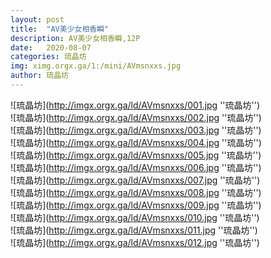 ```yaml
---
layout: post
title:  "AV美少女相香瞬"
description: AV美少女相香瞬,12P
date:   2020-08-07
categories: 琉晶坊
img: ximg.orgx.ga/1:/mini/AVmsnxxs.jpg
author: 琉晶坊
---
```


![琉晶坊](http://imgx.orgx.ga/ld/AVmsnxxs/001.jpg ''琉晶坊'') <br>
![琉晶坊](http://imgx.orgx.ga/ld/AVmsnxxs/002.jpg ''琉晶坊'') <br>
![琉晶坊](http://imgx.orgx.ga/ld/AVmsnxxs/003.jpg ''琉晶坊'') <br>
![琉晶坊](http://imgx.orgx.ga/ld/AVmsnxxs/004.jpg ''琉晶坊'') <br>
![琉晶坊](http://imgx.orgx.ga/ld/AVmsnxxs/005.jpg ''琉晶坊'') <br>
![琉晶坊](http://imgx.orgx.ga/ld/AVmsnxxs/006.jpg ''琉晶坊'') <br>
![琉晶坊](http://imgx.orgx.ga/ld/AVmsnxxs/007.jpg ''琉晶坊'') <br>
![琉晶坊](http://imgx.orgx.ga/ld/AVmsnxxs/008.jpg ''琉晶坊'') <br>
![琉晶坊](http://imgx.orgx.ga/ld/AVmsnxxs/009.jpg ''琉晶坊'') <br>
![琉晶坊](http://imgx.orgx.ga/ld/AVmsnxxs/010.jpg ''琉晶坊'') <br>
![琉晶坊](http://imgx.orgx.ga/ld/AVmsnxxs/011.jpg ''琉晶坊'') <br>
![琉晶坊](http://imgx.orgx.ga/ld/AVmsnxxs/012.jpg ''琉晶坊'') <br>
